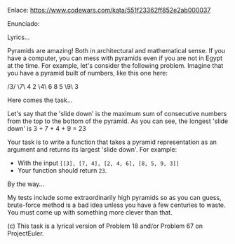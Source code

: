 Enlace: https://www.codewars.com/kata/551f23362ff852e2ab000037

Enunciado:

Lyrics...

Pyramids are amazing! Both in architectural and mathematical sense. If you have a computer, you can mess with pyramids even if you are not in Egypt at the time. For example, let's consider the following problem. Imagine that you have a pyramid built of numbers, like this one here:

   /3/
  \7\ 4 
 2 \4\ 6 
8 5 \9\ 3

Here comes the task...

Let's say that the 'slide down' is the maximum sum of consecutive numbers from the top to the bottom of the pyramid. As you can see, the longest 'slide down' is 3 + 7 + 4 + 9 = 23

Your task is to write a function that takes a pyramid representation as an argument and returns its largest 'slide down'. For example:

* With the input `[[3], [7, 4], [2, 4, 6], [8, 5, 9, 3]]`
* Your function should return `23`.

By the way...

My tests include some extraordinarily high pyramids so as you can guess, brute-force method is a bad idea unless you have a few centuries to waste. You must come up with something more clever than that.

(c) This task is a lyrical version of Problem 18 and/or Problem 67 on ProjectEuler.